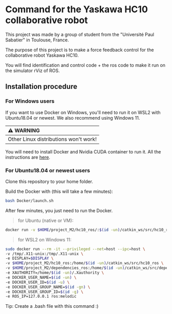 # Command for the Yaskawa HC10 collaborative robot

This project was made by a group of student from the "Université Paul Sabatier" in Toulouse, France. 

The purpose of this project is to make a force feedback control for the collaborative robot Yaskawa HC10.

You will find identification and control code + the ros code to make it run on the simulator rViz of ROS.

## Installation procedure

### For Windows users

If you want to use Docker on Windows, you'll need to run it on WSL2 with Ubuntu18.04 or newest. We also recommend using Windows 11.

| **:warning: WARNING**                 |
|:--------------------------------------|
| Other Linux distributions won't work! |

You will need to install Docker and Nvidia CUDA container to run it. All the instructions are [here](https://docs.nvidia.com/cuda/wsl-user-guide/index.html).

### For Ubuntu18.04 or newest users

Clone this repository to your home folder.

Build the Docker with (this will take a few minutes):
```bash
bash Docker/launch.sh
```

After few minutes, you just need to run the Docker.
> for Ubuntu (native or VM):
``` bash
docker run -v $HOME/project_M2/hc10_ros/:$(id -un)/catkin_ws/src/hc10_ros ros:melodic
```

> for WSL2 on Windows 11:
``` bash
sudo docker run --rm -it --privileged --net=host --ipc=host \
-v /tmp/.X11-unix:/tmp/.X11-unix \
-e DISPLAY=$DISPLAY \
-v $HOME/project_M2/hc10_ros:/home/$(id -un)/catkin_ws/src/hc10_ros \
-v $HOME/project_M2/dependencies_ros:/home/$(id -un)/catkin_ws/src/dependencies_ros \
-e XAUTHORITY=/home/$(id -un)/.Xauthority \
-e DOCKER_USER_NAME=$(id -un) \
-e DOCKER_USER_ID=$(id -u) \
-e DOCKER_USER_GROUP_NAME=$(id -gn) \
-e DOCKER_USER_GROUP_ID=$(id -g) \
-e ROS_IP=127.0.0.1 ros:melodic
```
Tip: Create a .bash file with this command :)

